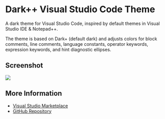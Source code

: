# Dark++ Visual Studio Code Theme
A dark theme for Visual Studio Code, inspired by default themes in Visual Studio IDE & Notepad++.

The theme is based on Dark+ (default dark) and adjusts colors for block comments, line comments, language constants, operator keywords, expression keywords, and hint diagnostic ellipses.

## Screenshot
![](https://raw.githubusercontent.com/gbale/vscode-theme-darkplusplus/master/screenshot.png)

## More Information
* [Visual Studio Marketplace](https://marketplace.visualstudio.com/items?itemName=bale.theme-darkplusplus)
* [GitHub Repository](https://github.com/gbale/vscode-theme-darkplusplus)
